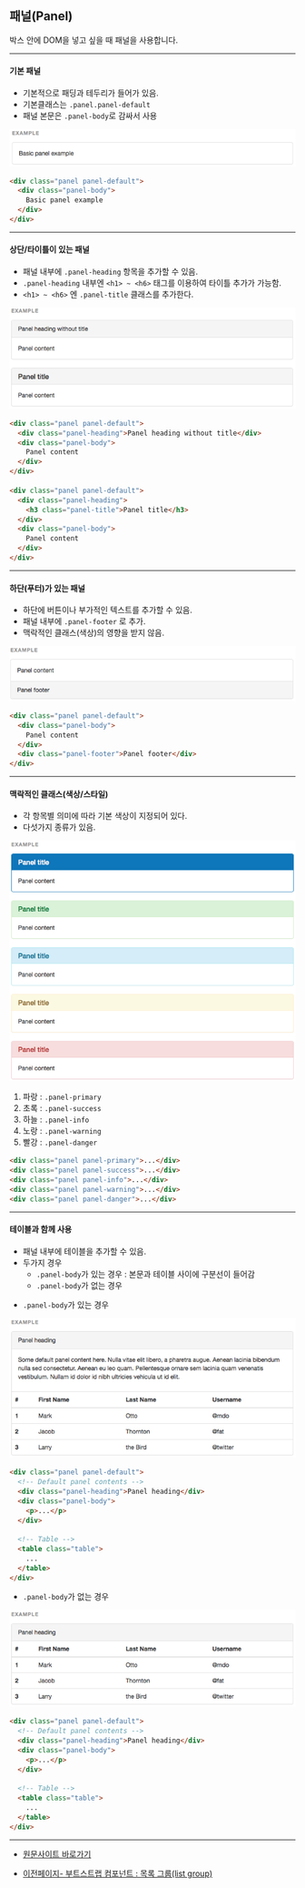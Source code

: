 ## 패널(Panel)

박스 안에 DOM을 넣고 싶을 때 패널을 사용합니다.

---

#### 기본 패널

- 기본적으로 패딩과 테두리가 들어가 있음.
- 기본클래스는 `.panel.panel-default`
- 패널 본문은 `.panel-body`로 감싸서 사용

![스크린샷](../images/bootstrap-cp-panel-01.png)

```html
<div class="panel panel-default">
  <div class="panel-body">
    Basic panel example
  </div>
</div>
```

---

#### 상단/타이틀이 있는 패널

- 패널 내부에 `.panel-heading` 항목을 추가할 수 있음.
- `.panel-heading` 내부엔 `<h1> ~ <h6>` 태그를 이용하여 타이틀 추가가 가능함.
- `<h1> ~ <h6>` 엔 `.panel-title` 클래스를 추가한다.

![스크린샷](../images/bootstrap-cp-panel-02.png)

```html
<div class="panel panel-default">
  <div class="panel-heading">Panel heading without title</div>
  <div class="panel-body">
    Panel content
  </div>
</div>

<div class="panel panel-default">
  <div class="panel-heading">
    <h3 class="panel-title">Panel title</h3>
  </div>
  <div class="panel-body">
    Panel content
  </div>
</div>
```

---

#### 하단(푸터)가 있는 패널

- 하단에 버튼이나 부가적인 텍스트를 추가할 수 있음.
- 패널 내부에 `.panel-footer` 로 추가.
- 맥락적인 클래스(색상)의 영향을 받지 않음.

![스크린샷](../images/bootstrap-cp-panel-03.png)

```html
<div class="panel panel-default">
  <div class="panel-body">
    Panel content
  </div>
  <div class="panel-footer">Panel footer</div>
</div>
```

---

#### 맥락적인 클래스(색상/스타일)

- 각 항목별 의미에 따라 기본 색상이 지정되어 있다.
- 다섯가지 종류가 있음.

![스크린샷](../images/bootstrap-cp-panel-04.png)

1. 파랑 : `.panel-primary`
2. 초록 : `.panel-success`
3. 하늘 : `.panel-info`
4. 노랑 : `.panel-warning`
5. 빨강 : `.panel-danger`

```html
<div class="panel panel-primary">...</div>
<div class="panel panel-success">...</div>
<div class="panel panel-info">...</div>
<div class="panel panel-warning">...</div>
<div class="panel panel-danger">...</div>
```

---

#### 테이블과 함께 사용

- 패널 내부에 테이블을 추가할 수 있음.
- 두가지 경우
   - `.panel-body`가 있는 경우 : 본문과 테이블 사이에 구분선이 들어감
   - `.panel-body`가 없는 경우

* `.panel-body`가 있는 경우

![스크린샷](../images/bootstrap-cp-panel-05.png)

```html
<div class="panel panel-default">
  <!-- Default panel contents -->
  <div class="panel-heading">Panel heading</div>
  <div class="panel-body">
    <p>...</p>
  </div>

  <!-- Table -->
  <table class="table">
    ...
  </table>
</div>
```

* `.panel-body`가 없는 경우

![스크린샷](../images/bootstrap-cp-panel-06.png)

```html
<div class="panel panel-default">
  <!-- Default panel contents -->
  <div class="panel-heading">Panel heading</div>
  <div class="panel-body">
    <p>...</p>
  </div>

  <!-- Table -->
  <table class="table">
    ...
  </table>
</div>
```


---

* [원문사이트 바로가기](http://getbootstrap.com/components/#panels)

* [이전페이지- 부트스트랩 컴포넌트 : 목록 그룹(list group)](component-list-group.md)
